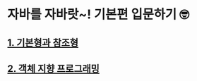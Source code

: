 # 자바를 자바랏~! 기본편 입문하기 🤓

## [1. 기본형과 참조형](https://github.com/g1d5ny/java-basic/blob/main/src/ref/README.md)

## [2. 객체 지향 프로그래밍](https://github.com/g1d5ny/java-basic/new/main/src/oop1/README.md)


